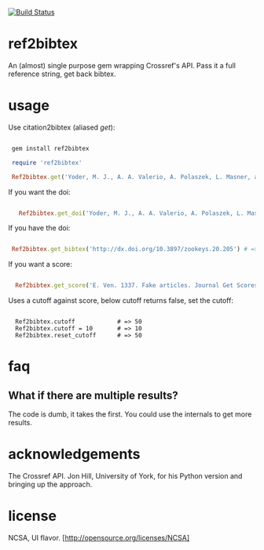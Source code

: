 [![Build Status](https://travis-ci.org/SpeciesFileGroup/ref2bibtex.svg?branch=master)](https://travis-ci.org/SpeciesFileGroup/ref2bibtex)

# ref2bibtex

An (almost) single purpose gem wrapping Crossref's API.  Pass it a full reference string, get back bibtex.

# usage

Use citation2bibtex (aliased _get_):

```ruby

 gem install ref2bibtex

 require 'ref2bibtex' 

 Ref2bibtex.get('Yoder, M. J., A. A. Valerio, A. Polaszek, L. Masner, and N. F. Johnson. 2009. Revision of Scelio pulchripennis - group species (Hymenoptera, Platygastroidea, Platygastridae). ZooKeys 20:53-118.') # => "@article{Yoder_2009,\n\tdoi = {10.3897/zookeys.20.205},\n\turl = {http://dx.doi.org/10.3897/zookeys.20.205},\n\tyear = 2009,\n\tmonth = {sep},\n\tpublisher = {Pensoft Publishers},\n\tvolume = {20},\n\tnumber = {0},\n\tauthor = {Matthew Yoder and Andrew Polaszek and Lubomir Masner and Norman Johnson and Alejandro Valerio},\n\ttitle = {Revision of Scelio pulchripennis - group species (Hymenoptera, Platygastroidea, Platygastridae)},\n\tjournal = {{ZOOKEYS}}\n}"

```

If you want the doi:

```ruby

   Ref2bibtex.get_doi('Yoder, M. J., A. A. Valerio, A. Polaszek, L. Masner, and N. F. Johnson. 2009. Revision of Scelio pulchripennis - group species (Hymenoptera, Platygastroidea, Platygastridae). ZooKeys 20:53-118.') #  => "http://dx.doi.org/10.3897/zookeys.20.205" 

```

If you have the doi:

```ruby

 Ref2bibtex.get_bibtex('http://dx.doi.org/10.3897/zookeys.20.205') # => "@article{Yoder_2009,\n\tdoi = {10.3897/zookeys.20.205},\n\turl = {http://dx.doi.org/10.3897/zookeys.20.205},\n\tyear = 2009,\n\tmonth = {sep},\n\tpublisher = {Pensoft Publishers},\n\tvolume = {20},\n\tnumber = {0},\n\tauthor = {Matthew Yoder and Andrew Polaszek and Lubomir Masner and Norman Johnson and Alejandro Valerio},\n\ttitle = {Revision of Scelio pulchripennis - group species (Hymenoptera, Platygastroidea, Platygastridae)},\n\tjournal = {{ZOOKEYS}}\n}" 

```

If you want a score: 

```ruby

  Ref2bibtex.get_score('E. Ven. 1337. Fake articles. Journal Get Scores. Hm:mm') # => 23.688715

```

Uses a cutoff against score, below cutoff returns false, set the cutoff:
```

  Ref2bibtex.cutoff            # => 50 
  Ref2bibtex.cutoff = 10       # => 10
  Ref2bibtex.reset_cutoff      # => 50 

``` 

# faq

## What if there are multiple results?
The code is dumb, it takes the first. You could use the internals to get more results.

# acknowledgements

The Crossref API. Jon Hill, University of York, for his Python version and bringing up the approach.

# license

NCSA, UI flavor. [http://opensource.org/licenses/NCSA]

